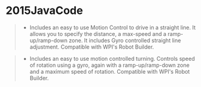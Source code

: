 # 2015JavaCode

> * Includes an easy to use Motion Control to drive in a straight line. It allows you to specify the distance, a max-speed and a ramp-up/ramp-down zone. It includes Gyro controlled straight line adjustment. Compatible with WPI's Robot Builder.

> * Includes an easy to use motion controlled turning. Controls speed of rotation using a gyro, again with a ramp-up/ramp-down zone and a maximum speed of rotation. Compatible with WPI's Robot Builder. 

